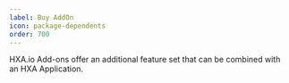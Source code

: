 ```yaml
---
label: Buy AddOn
icon: package-dependents
order: 700
---
```

HXA.io Add-ons offer an additional feature set that can be combined with an HXA Application.
